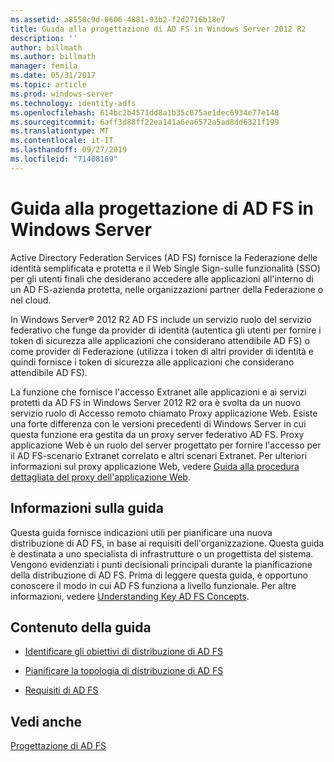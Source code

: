```yaml
---
ms.assetid: a8558c9d-0606-4881-93b2-f2d2716b18e7
title: Guida alla progettazione di AD FS in Windows Server 2012 R2
description: ''
author: billmath
ms.author: billmath
manager: femila
ms.date: 05/31/2017
ms.topic: article
ms.prod: windows-server
ms.technology: identity-adfs
ms.openlocfilehash: 614bc2b4571dd8a1b35c075ae1dec6934e77e148
ms.sourcegitcommit: 6aff3d88ff22ea141a6ea6572a5ad8dd6321f199
ms.translationtype: MT
ms.contentlocale: it-IT
ms.lasthandoff: 09/27/2019
ms.locfileid: "71408169"
---
```

# <a name="ad-fs-design-guide-in-windows-server"></a>Guida alla progettazione di AD FS in Windows Server 

Active Directory Federation Services \(AD FS\) fornisce la Federazione delle identità semplificata e protetta e il Web Single Sign\-sulle funzionalità \(SSO\) per gli utenti finali che desiderano accedere alle applicazioni all'interno di un AD FS\-azienda protetta, nelle organizzazioni partner della Federazione o nel cloud.  
  
In Windows Server® 2012 R2 AD FS include un servizio ruolo del servizio federativo che funge da provider di identità \(autentica gli utenti per fornire i token di sicurezza alle applicazioni che considerano attendibile AD FS\) o come provider di Federazione \(utilizza i token di altri provider di identità e quindi fornisce i token di sicurezza alle applicazioni che considerano attendibile AD FS\).  
  
La funzione che fornisce l'accesso Extranet alle applicazioni e ai servizi protetti da AD FS in Windows Server 2012 R2 ora è svolta da un nuovo servizio ruolo di Accesso remoto chiamato Proxy applicazione Web. Esiste una forte differenza con le versioni precedenti di Windows Server in cui questa funzione era gestita da un proxy server federativo AD FS. Proxy applicazione Web è un ruolo del server progettato per fornire l'accesso per il AD FS\-scenario Extranet correlato e altri scenari Extranet. Per ulteriori informazioni sul proxy applicazione Web, vedere [Guida alla procedura dettagliata del proxy dell'applicazione Web](https://technet.microsoft.com/library/dn280944.aspx).  
  
## <a name="about-this-guide"></a>Informazioni sulla guida  
Questa guida fornisce indicazioni utili per pianificare una nuova distribuzione di AD FS, in base ai requisiti dell'organizzazione. Questa guida è destinata a uno specialista di infrastrutture o un progettista del sistema. Vengono evidenziati i punti decisionali principali durante la pianificazione della distribuzione di AD FS. Prima di leggere questa guida, è opportuno conoscere il modo in cui AD FS funziona a livello funzionale. Per altre informazioni, vedere [Understanding Key AD FS Concepts](../../ad-fs/technical-reference/Understanding-Key-AD-FS-Concepts.md).  
  
## <a name="in-this-guide"></a>Contenuto della guida  
  
-   [Identificare gli obiettivi di distribuzione di AD FS](Identify-Your-AD-FS-Deployment-Goals.md)  
  
-   [Pianificare la topologia di distribuzione di AD FS](Plan-Your-AD-FS-Deployment-Topology.md)  
  
-   [Requisiti di AD FS](AD-FS-Requirements.md)  
  
  
## <a name="see-also"></a>Vedi anche  
[Progettazione di AD FS](../../ad-fs/AD-FS-Design.md)  
  

